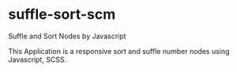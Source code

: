 # suffle-sort-scm
Suffle and Sort Nodes by Javascript

This Application is a responsive sort and suffle number nodes using Javascript, SCSS.
